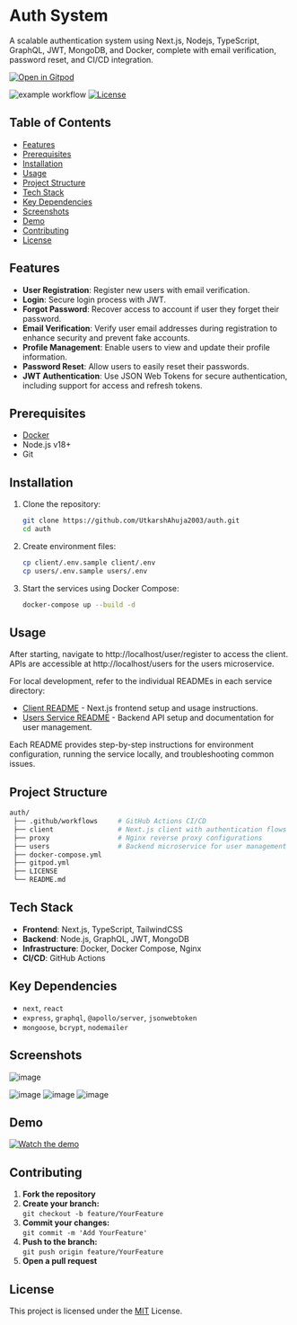 # Auth System

A scalable authentication system using Next.js, Nodejs, TypeScript, GraphQL, JWT, MongoDB, and Docker, complete with email verification, password reset, and CI/CD integration.

[![Open in Gitpod](https://gitpod.io/button/open-in-gitpod.svg)](https://gitpod.io/new/?autostart=false#https://github.com/UtkarshAhuja2003/auth)

![example workflow](https://github.com/UtkarshAhuja2003/auth/actions/workflows/docker-image.yml/badge.svg)
[![License](https://img.shields.io/github/license/UtkarshAhuja2003/auth)](LICENSE)

## Table of Contents

- [Features](#features)
- [Prerequisites](#prerequisites)
- [Installation](#installation)
- [Usage](#usage)
- [Project Structure](#project-structure)
- [Tech Stack](#tech-stack)
- [Key Dependencies](#key-dependencies)
- [Screenshots](#screenshots)
- [Demo](#demo)
- [Contributing](#contributing)
- [License](#license)
## Features

- **User Registration**: Register new users with email verification.
- **Login**: Secure login process with JWT.
- **Forgot Password**: Recover access to account if user they forget their password.
- **Email Verification**: Verify user email addresses during registration to enhance security and prevent fake accounts.
- **Profile Management**: Enable users to view and update their profile information.
- **Password Reset**: Allow users to easily reset their passwords.
- **JWT Authentication**: Use JSON Web Tokens for secure authentication, including support for access and refresh tokens.


## Prerequisites

- [Docker](https://www.docker.com/)
- Node.js v18+
- Git
## Installation

1. Clone the repository:  
   ```bash
   git clone https://github.com/UtkarshAhuja2003/auth.git
   cd auth
   ```

2. Create environment files:  
   ```bash
   cp client/.env.sample client/.env
   cp users/.env.sample users/.env
    ```

3. Start the services using Docker Compose:  
   ```bash
   docker-compose up --build -d
   ```

## Usage

After starting, navigate to http://localhost/user/register to access the client. APIs are accessible at http://localhost/users for the users microservice.

For local development, refer to the individual READMEs in each service directory:

- [Client README](./client/README.md) - Next.js frontend setup and usage instructions.
- [Users Service README](./users/README.md) - Backend API setup and documentation for user management.

Each README provides step-by-step instructions for environment configuration, running the service locally, and troubleshooting common issues.

## Project Structure

   ```bash
   auth/
    ├── .github/workflows     # GitHub Actions CI/CD
    ├── client                # Next.js client with authentication flows
    ├── proxy                 # Nginx reverse proxy configurations
    ├── users                 # Backend microservice for user management
    ├── docker-compose.yml
    ├── gitpod.yml
    ├── LICENSE
    └── README.md
   ```
## Tech Stack

- **Frontend**: Next.js, TypeScript, TailwindCSS
- **Backend**: Node.js, GraphQL, JWT, MongoDB
- **Infrastructure**: Docker, Docker Compose, Nginx
- **CI/CD**: GitHub Actions


## Key Dependencies

- `next`, `react`
- `express`, `graphql`, `@apollo/server`, `jsonwebtoken`
- `mongoose`, `bcrypt`, `nodemailer`
## Screenshots

![image](https://github.com/user-attachments/assets/9e777207-9238-46f2-bd45-117d813e007d)

![image](https://github.com/user-attachments/assets/f5947893-fc67-4546-9c2c-aa7dc9b631a3)
![image](https://github.com/user-attachments/assets/04134933-c472-4a7f-a15b-7c790e164f6b)
![image](https://github.com/user-attachments/assets/cfcc9a04-de51-4bd2-ac57-460adfc25571)

## Demo
[![Watch the demo](https://cdn.loom.com/sessions/thumbnails/1b9861585d8c4049b0b028c6ba903c83-eb0be641806570ab-full-play.gif)](https://www.loom.com/share/1b9861585d8c4049b0b028c6ba903c83?sid=aec90532-3477-4847-8839-cf1e8243e498)

## Contributing

1. **Fork the repository**  
2. **Create your branch:**  
   `git checkout -b feature/YourFeature`
3. **Commit your changes:**  
   `git commit -m 'Add YourFeature'`
4. **Push to the branch:**  
   `git push origin feature/YourFeature`
5. **Open a pull request**


## License

This project is licensed under the [MIT](https://choosealicense.com/licenses/mit/) License.


